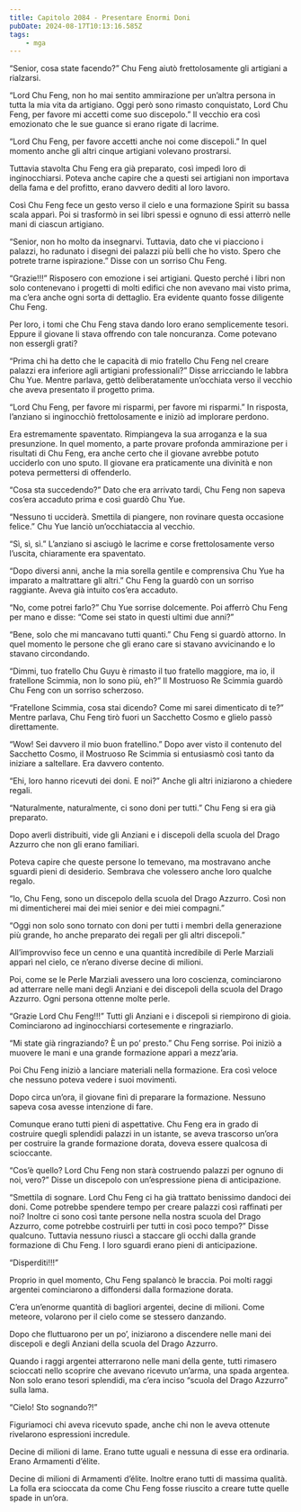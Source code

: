 ```yaml
---
title: Capitolo 2084 - Presentare Enormi Doni
pubDate: 2024-08-17T10:13:16.585Z
tags:
    - mga
---
```





“Senior, cosa state facendo?” Chu Feng aiutò frettolosamente gli artigiani a rialzarsi.


“Lord Chu Feng, non ho mai sentito ammirazione per un’altra persona in tutta la mia vita da artigiano. Oggi però sono rimasto conquistato, Lord Chu Feng, per favore mi accetti come suo discepolo.” Il vecchio era così emozionato che le sue guance si erano rigate di lacrime.

“Lord Chu Feng, per favore accetti anche noi come discepoli.” In quel momento anche gli altri cinque artigiani volevano prostrarsi.


Tuttavia stavolta Chu Feng era già preparato, così impedì loro di inginocchiarsi. Poteva anche capire che a questi sei artigiani non importava della fama e del profitto, erano davvero dediti al loro lavoro.

Così Chu Feng fece un gesto verso il cielo e una formazione Spirit su bassa scala apparì. Poi si trasformò in sei libri spessi e ognuno di essi atterrò nelle mani di ciascun artigiano.


“Senior, non ho molto da insegnarvi. Tuttavia, dato che vi piacciono i palazzi, ho radunato i disegni dei palazzi più belli che ho visto. Spero che potrete trarne ispirazione.” Disse con un sorriso Chu Feng.


“Grazie!!!” Risposero con emozione i sei artigiani. Questo perché i libri non solo contenevano i progetti di molti edifici che non avevano mai visto prima, ma c’era anche ogni sorta di dettaglio. Era evidente quanto fosse diligente Chu Feng.


Per loro, i tomi che Chu Feng stava dando loro erano semplicemente tesori. Eppure il giovane li stava offrendo con tale noncuranza. Come potevano non essergli grati?


“Prima chi ha detto che le capacità di mio fratello Chu Feng nel creare palazzi era inferiore agli artigiani professionali?” Disse arricciando le labbra Chu Yue. Mentre parlava, gettò deliberatamente un’occhiata verso il vecchio che aveva presentato il progetto prima.


“Lord Chu Feng, per favore mi risparmi, per favore mi risparmi.” In risposta, l’anziano si inginocchiò frettolosamente e iniziò ad implorare perdono.


Era estremamente spaventato. Rimpiangeva la sua arroganza e la sua presunzione. In quel momento, a parte provare profonda ammirazione per i risultati di Chu Feng, era anche certo che il giovane avrebbe potuto ucciderlo con uno sputo. Il giovane era praticamente una divinità e non poteva permettersi di offenderlo.


“Cosa sta succedendo?” Dato che era arrivato tardi, Chu Feng non sapeva cos’era accaduto prima e così guardò Chu Yue.


“Nessuno ti ucciderà. Smettila di piangere, non rovinare questa occasione felice.” Chu Yue lanciò un’occhiataccia al vecchio.

“Sì, sì, sì.” L’anziano si asciugò le lacrime e corse frettolosamente verso l’uscita, chiaramente era spaventato.


“Dopo diversi anni, anche la mia sorella gentile e comprensiva Chu Yue ha imparato a maltrattare gli altri.” Chu Feng la guardò con un sorriso raggiante. Aveva già intuito cos’era accaduto.

“No, come potrei farlo?” Chu Yue sorrise dolcemente. Poi afferrò Chu Feng per mano e disse: “Come sei stato in questi ultimi due anni?”

“Bene, solo che mi mancavano tutti quanti.” Chu Feng si guardò attorno. In quel momento le persone che gli erano care si stavano avvicinando e lo stavano circondando.


“Dimmi, tuo fratello Chu Guyu è rimasto il tuo fratello maggiore, ma io, il fratellone Scimmia, non lo sono più, eh?” Il Mostruoso Re Scimmia guardò Chu Feng con un sorriso scherzoso.

“Fratellone Scimmia, cosa stai dicendo? Come mi sarei dimenticato di te?” Mentre parlava, Chu Feng tirò fuori un Sacchetto Cosmo e glielo passò direttamente.

“Wow! Sei davvero il mio buon fratellino.” Dopo aver visto il contenuto del Sacchetto Cosmo, il Mostruoso Re Scimmia si entusiasmò così tanto da iniziare a saltellare. Era davvero contento.


“Ehi, loro hanno ricevuti dei doni. E noi?” Anche gli altri iniziarono a chiedere regali.


“Naturalmente, naturalmente, ci sono doni per tutti.” Chu Feng si era già preparato.


Dopo averli distribuiti, vide gli Anziani e i discepoli della scuola del Drago Azzurro che non gli erano familiari.


Poteva capire che queste persone lo temevano, ma mostravano anche sguardi pieni di desiderio. Sembrava che volessero anche loro qualche regalo.


“Io, Chu Feng, sono un discepolo della scuola del Drago Azzurro. Così non mi dimenticherei mai dei miei senior e dei miei compagni.”


“Oggi non solo sono tornato con doni per tutti i membri della generazione più grande, ho anche preparato dei regali per gli altri discepoli.”


All’improvviso fece un cenno e una quantità incredibile di Perle Marziali apparì nel cielo, ce n’erano diverse decine di milioni.


Poi, come se le Perle Marziali avessero una loro coscienza, cominciarono ad atterrare nelle mani degli Anziani e dei discepoli della scuola del Drago Azzurro. Ogni persona ottenne molte perle.


“Grazie Lord Chu Feng!!!” Tutti gli Anziani e i discepoli si riempirono di gioia. Cominciarono ad inginocchiarsi cortesemente e ringraziarlo.


“Mi state già ringraziando? È un po’ presto.” Chu Feng sorrise. Poi iniziò a muovere le mani e una grande formazione apparì a mezz’aria.


Poi Chu Feng iniziò a lanciare materiali nella formazione. Era così veloce che nessuno poteva vedere i suoi movimenti.


Dopo circa un’ora, il giovane finì di preparare la formazione. Nessuno sapeva cosa avesse intenzione di fare.


Comunque erano tutti pieni di aspettative. Chu Feng era in grado di costruire quegli splendidi palazzi in un istante, se aveva trascorso un’ora per costruire la grande formazione dorata, doveva essere qualcosa di scioccante.

“Cos’è quello? Lord Chu Feng non starà costruendo palazzi per ognuno di noi, vero?” Disse un discepolo con un’espressione piena di anticipazione.

“Smettila di sognare. Lord Chu Feng ci ha già trattato benissimo dandoci dei doni. Come potrebbe spendere tempo per creare palazzi così raffinati per noi? Inoltre ci sono così tante persone nella nostra scuola del Drago Azzurro, come potrebbe costruirli per tutti in così poco tempo?” Disse qualcuno. Tuttavia nessuno riuscì a staccare gli occhi dalla grande formazione di Chu Feng. I loro sguardi erano pieni di anticipazione.


“Disperditi!!!”


Proprio in quel momento, Chu Feng spalancò le braccia. Poi molti raggi argentei cominciarono a diffondersi dalla formazione dorata.


C’era un’enorme quantità di bagliori argentei, decine di milioni. Come meteore, volarono per il cielo come se stessero danzando.


Dopo che fluttuarono per un po’, iniziarono a discendere nelle mani dei discepoli e degli Anziani della scuola del Drago Azzurro.


Quando i raggi argentei atterrarono nelle mani della gente, tutti rimasero scioccati nello scoprire che avevano ricevuto un’arma, una spada argentea. Non solo erano tesori splendidi, ma c’era inciso “scuola del Drago Azzurro” sulla lama.


“Cielo! Sto sognando?!”


Figuriamoci chi aveva ricevuto spade, anche chi non le aveva ottenute rivelarono espressioni incredule.

Decine di milioni di lame. Erano tutte uguali e nessuna di esse era ordinaria. Erano Armamenti d’élite.


Decine di milioni di Armamenti d’élite. Inoltre erano tutti di massima qualità. La folla era scioccata da come Chu Feng fosse riuscito a creare tutte quelle spade in un’ora.

